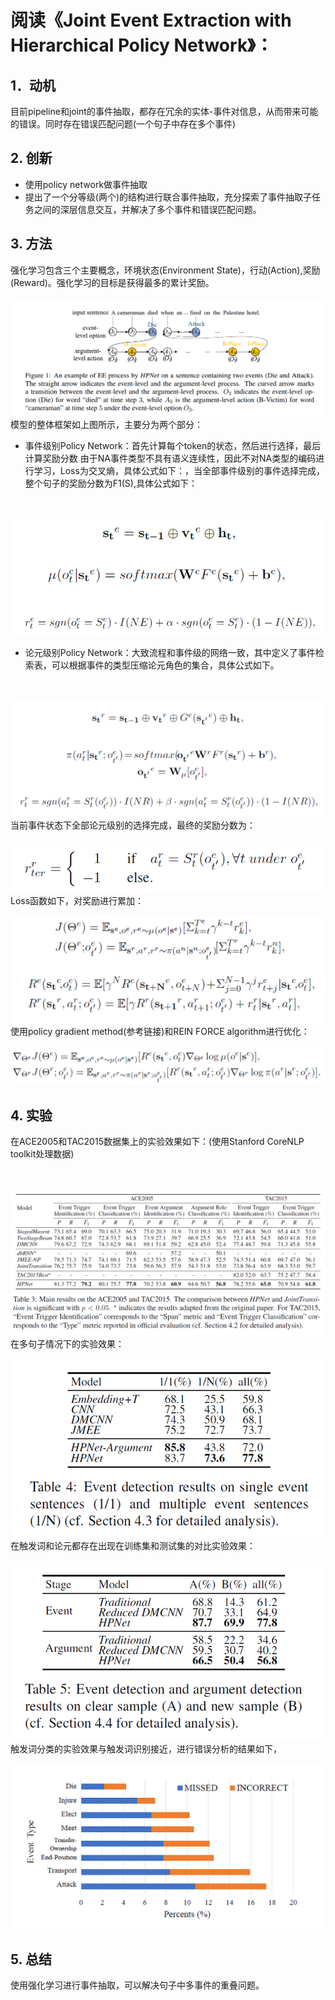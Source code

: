 # 阅读《Joint Event Extraction with Hierarchical Policy Network》：

## 1．动机
目前pipeline和joint的事件抽取，都存在冗余的实体-事件对信息，从而带来可能的错误。同时存在错误匹配问题(一个句子中存在多个事件)

## 2. 创新
* 使用policy network做事件抽取
* 提出了一个分等级(两个)的结构进行联合事件抽取，充分探索了事件抽取子任务之间的深层信息交互，并解决了多个事件和错误匹配问题。

## 3. 方法
强化学习包含三个主要概念，环境状态(Environment State)，行动(Action),奖励(Reward)。强化学习的目标是获得最多的累计奖励。
<br><br>
![模型在时空复杂度上的比较](https://raw.githubusercontent.com/Gun-God/PublicRes/main/img/jo2.png)
<br>
模型的整体框架如上图所示，主要分为两个部分：
* 事件级别Policy Network：首先计算每个token的状态，然后进行选择，最后计算奖励分数
由于NA事件类型不具有语义连续性，因此不对NA类型的编码进行学习，Loss为交叉熵，具体公式如下：，当全部事件级别的事件选择完成，整个句子的奖励分数为F1(S),具体公式如下：

<br><br>
![模型在时空复杂度上的比较](https://raw.githubusercontent.com/Gun-God/PublicRes/main/img/jo1.png)
<br>
* 论元级别Policy Network：大致流程和事件级的网络一致，其中定义了事件检索表，可以根据事件的类型压缩论元角色的集合，具体公式如下。

<br><br>
![模型在时空复杂度上的比较](https://raw.githubusercontent.com/Gun-God/PublicRes/main/img/jo3.png)
<br>
当前事件状态下全部论元级别的选择完成，最终的奖励分数为：
<br><br>
![模型在时空复杂度上的比较](https://raw.githubusercontent.com/Gun-God/PublicRes/main/img/jo4.png)
<br>
Loss函数如下，对奖励进行累加：
<br><br>
![模型在时空复杂度上的比较](https://raw.githubusercontent.com/Gun-God/PublicRes/main/img/jo5.png)
<br>
使用policy gradient method(参考链接)和REIN FORCE algorithm进行优化：
<br><br>
![模型在时空复杂度上的比较](https://raw.githubusercontent.com/Gun-God/PublicRes/main/img/jo6.png)
<br>

## 4. 实验
在ACE2005和TAC2015数据集上的实验效果如下：(使用Stanford CoreNLP toolkit处理数据)

<br><br>
![模型在时空复杂度上的比较](https://raw.githubusercontent.com/Gun-God/PublicRes/main/img/jo7.png)
<br>
在多句子情况下的实验效果：
<br><br>
![模型在时空复杂度上的比较](https://raw.githubusercontent.com/Gun-God/PublicRes/main/img/jo8.png)
<br>
在触发词和论元都存在出现在训练集和测试集的对比实验效果：
<br><br>
![模型在时空复杂度上的比较](https://raw.githubusercontent.com/Gun-God/PublicRes/main/img/jo9.png)
<br>
触发词分类的实验效果与触发词识别接近，进行错误分析的结果如下，
<br><br>
![模型在时空复杂度上的比较](https://raw.githubusercontent.com/Gun-God/PublicRes/main/img/jo10.png)
<br>

## 5. 总结
使用强化学习进行事件抽取，可以解决句子中多事件的重叠问题。